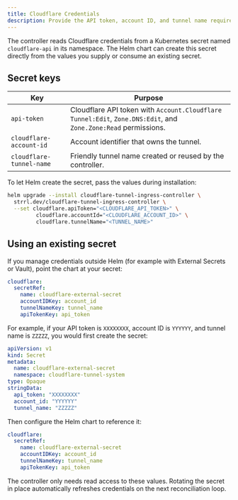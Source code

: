 ```yaml
---
title: Cloudflare Credentials
description: Provide the API token, account ID, and tunnel name required by the controller.
---
```


The controller reads Cloudflare credentials from a Kubernetes secret named `cloudflare-api` in its namespace. The Helm chart can create this secret directly from the values you supply or consume an existing secret.

## Secret keys

| Key                      | Purpose                                                                                                        |
| ------------------------ | -------------------------------------------------------------------------------------------------------------- |
| `api-token`              | Cloudflare API token with `Account.Cloudflare Tunnel:Edit`, `Zone.DNS:Edit`, and `Zone.Zone:Read` permissions. |
| `cloudflare-account-id`  | Account identifier that owns the tunnel.                                                                       |
| `cloudflare-tunnel-name` | Friendly tunnel name created or reused by the controller.                                                      |

To let Helm create the secret, pass the values during installation:

```bash
helm upgrade --install cloudflare-tunnel-ingress-controller \
  strrl.dev/cloudflare-tunnel-ingress-controller \
  --set cloudflare.apiToken="<CLOUDFLARE_API_TOKEN>" \
         cloudflare.accountId="<CLOUDFLARE_ACCOUNT_ID>" \
         cloudflare.tunnelName="<TUNNEL_NAME>"
```

## Using an existing secret

If you manage credentials outside Helm (for example with External Secrets or Vault), point the chart at your secret:

```yaml
cloudflare:
  secretRef:
    name: cloudflare-external-secret
    accountIDKey: account_id
    tunnelNameKey: tunnel_name
    apiTokenKey: api_token
```

For example, if your API token is `XXXXXXXX`, account ID is `YYYYYY`, and tunnel name is `ZZZZZ`, you would first create the secret:

```yaml
apiVersion: v1
kind: Secret
metadata:
  name: cloudflare-external-secret
  namespace: cloudflare-tunnel-system
type: Opaque
stringData:
  api_token: "XXXXXXXX"
  account_id: "YYYYYY"
  tunnel_name: "ZZZZZ"
```

Then configure the Helm chart to reference it:

```yaml
cloudflare:
  secretRef:
    name: cloudflare-external-secret
    accountIDKey: account_id
    tunnelNameKey: tunnel_name
    apiTokenKey: api_token
```

The controller only needs read access to these values. Rotating the secret in place automatically refreshes credentials on the next reconciliation loop.
